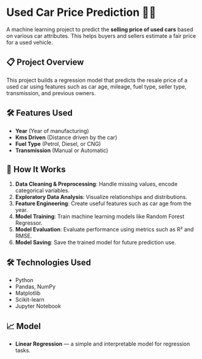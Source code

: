 # Used Car Price Prediction 🚗💸

A machine learning project to predict the **selling price of used cars** based on various car attributes. This helps buyers and sellers estimate a fair price for a used vehicle.

## 📋 Project Overview

This project builds a regression model that predicts the resale price of a used car using features such as car age, mileage, fuel type, seller type, transmission, and previous owners.

## 🛠️ Features Used

- **Year** (Year of manufacturing)
- **Kms Driven** (Distance driven by the car)
- **Fuel Type** (Petrol, Diesel, or CNG)
- **Transmission** (Manual or Automatic)


## 🚀 How It Works

1. **Data Cleaning & Preprocessing**: Handle missing values, encode categorical variables.
2. **Exploratory Data Analysis**: Visualize relationships and distributions.
3. **Feature Engineering**: Create useful features such as car age from the year.
4. **Model Training**: Train machine learning models like Random Forest Regressor.
5. **Model Evaluation**: Evaluate performance using metrics such as R² and RMSE.
6. **Model Saving**: Save the trained model for future prediction use.

## 🛠️ Technologies Used

- Python
- Pandas, NumPy
- Matplotlib
- Scikit-learn
- Jupyter Notebook

## 📈 Model

- **Linear Regression** — a simple and interpretable model for regression tasks.


